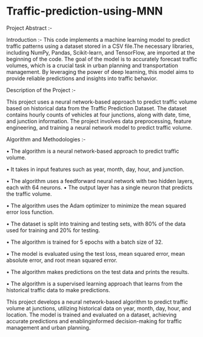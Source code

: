 # Traffic-prediction-using-MNN

Project Abstract :-

Introduction :-
This code implements a machine learning model to predict traffic patterns using a
dataset stored in a CSV file.The necessary libraries, including NumPy, Pandas,
Scikit-learn, and TensorFlow, are imported at the beginning of the code. The goal
of the model is to accurately forecast traffic volumes, which is a crucial task in
urban planning and transportation management. By leveraging the power of deep
learning, this model aims to provide reliable predictions and insights into traffic
behavior.

Description of the Project :-

This project uses a neural network-based approach to predict traffic volume
based on historical data from the Traffic Prediction Dataset. The dataset contains
hourly counts of vehicles at four junctions, along with date, time, and junction
information. The project involves data preprocessing, feature engineering, and
training a neural network model to predict traffic volume.

Algorithm and Methodologies :-

• The algorithm is a neural network-based approach to predict traffic volume.

• It takes in input features such as year, month, day, hour, and junction.

• The algorithm uses a feedforward neural network with two hidden layers, each
with 64 neurons. • The output layer has a single neuron that predicts the traffic
volume.

• The algorithm uses the Adam optimizer to minimize the mean squared error loss
function.

• The dataset is split into training and testing sets, with 80% of the data used for
training and 20% for testing.

• The algorithm is trained for 5 epochs with a batch size of 32.

• The model is evaluated using the test loss, mean squared error, mean absolute
error, and root mean squared error.

• The algorithm makes predictions on the test data and prints the results.

• The algorithm is a supervised learning approach that learns from the historical
traffic data to make predictions.

This project develops a neural network-based algorithm to predict traffic volume
at junctions, utilizing historical data on year, month, day, hour, and location. The
model is trained and evaluated on a dataset, achieving accurate predictions and
enablinginformed decision-making for traffic management and urban planning.
